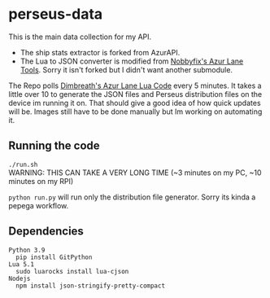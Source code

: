 # perseus-data
This is the main data collection for my API.
- The ship stats extractor is forked from AzurAPI.
- The Lua to JSON converter is modified from [Nobbyfix's Azur Lane Tools](https://github.com/nobbyfix/AzurLaneTools). Sorry it isn't forked but I didn't want another submodule.

The Repo polls [Dimbreath's Azur Lane Lua Code](https://github.com/Dimbreath/AzurLaneData) every 5 minutes. It takes a little over 10 to generate the JSON files and Perseus distribution files on the device im running it on. That should give a good idea of how quick updates will be.
Images still have to be done manually but Im working on automating it.

## Running the code
`./run.sh`<br>
WARNING: THIS CAN TAKE A VERY LONG TIME (~3 minutes on my PC, ~10 minutes on my RPI)

`python run.py` will run only the distribution file generator. Sorry its kinda a pepega workflow.

## Dependencies
```
Python 3.9
  pip install GitPython
Lua 5.1
  sudo luarocks install lua-cjson
Nodejs
  npm install json-stringify-pretty-compact
```
